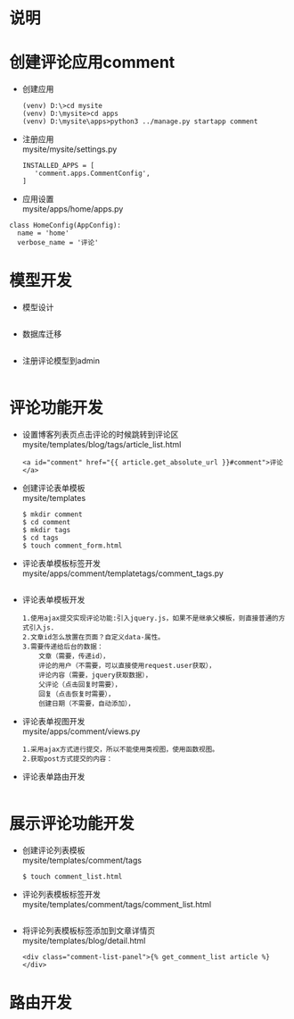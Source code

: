 # 说明
# 创建评论应用comment
  - 创建应用
    ``` 
    (venv) D:\>cd mysite
    (venv) D:\mysite>cd apps
    (venv) D:\mysite\apps>python3 ../manage.py startapp comment
    ```
  - 注册应用
    <br/>mysite/mysite/settings.py
    ``` 
    INSTALLED_APPS = [
       'comment.apps.CommentConfig',
    ]
    ```
  - 应用设置
  <br/>mysite/apps/home/apps.py
  ``` 
  class HomeConfig(AppConfig):
    name = 'home'
    verbose_name = '评论' 
  ```
# 模型开发
  - 模型设计
  ``` 
  
  ```
  - 数据库迁移
  ``` 
  
  ```
  - 注册评论模型到admin
  ``` 
  
  ```
# 评论功能开发
 - 设置博客列表页点击评论的时候跳转到评论区
    <br/>mysite/templates/blog/tags/article_list.html
    ``` 
    <a id="comment" href="{{ article.get_absolute_url }}#comment">评论</a>
    ```
 - 创建评论表单模板
    <br/>mysite/templates
   ``` 
   $ mkdir comment
   $ cd comment
   $ mkdir tags
   $ cd tags
   $ touch comment_form.html
   ```
 - 评论表单模板标签开发
   <br/>mysite/apps/comment/templatetags/comment_tags.py
   ``` 
   ```
 - 评论表单模板开发
   ``` 
   1.使用ajax提交实现评论功能:引入jquery.js，如果不是继承父模板，则直接普通的方式引入js.
   2.文章id怎么放置在页面？自定义data-属性。
   3.需要传递给后台的数据：
       文章（需要，传递id），
       评论的用户（不需要，可以直接使用request.user获取），
       评论内容（需要，jquery获取数据），
       父评论（点击回复时需要），
       回复（点击恢复时需要），
       创建日期（不需要，自动添加），
   ```
 - 评论表单视图开发
   <br/>mysite/apps/comment/views.py
   ``` 
   1.采用ajax方式进行提交，所以不能使用类视图，使用函数视图。
   2.获取post方式提交的内容：
   ```
 - 评论表单路由开发
   ``` 
   
   ```
 
 # 展示评论功能开发
 - 创建评论列表模板
   <br/>mysite/templates/comment/tags
   ``` 
   $ touch comment_list.html
   ```
 - 评论列表模板标签开发
  <br/>mysite/templates/comment/tags/comment_list.html
   ``` 
   ```
- 将评论列表模板标签添加到文章详情页
  <br/>mysite/templates/blog/detail.html
  ``` 
  <div class="comment-list-panel">{% get_comment_list article %}</div>
  ```


# 路由开发